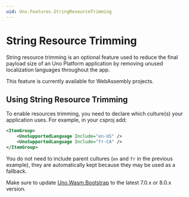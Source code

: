 ```yaml
---
uid: Uno.Features.StringResourceTrimming
---
```


# String Resource Trimming

String resource trimming is an optional feature used to reduce the final payload size of an Uno Platform application by removing unused localization languages throughout the app.

This feature is currently available for WebAssembly projects.

## Using String Resource Trimming

To enable resources trimming, you need to declare which culture(s) your application uses. For example, in your csproj add:

```xml
<ItemGroup>
    <UnoSupportedLanguage Include="en-US" />
    <UnoSupportedLanguage Include="fr-CA" />
</ItemGroup>
```

You do not need to include parent cultures (`en` and `fr` in the previous example), they are automatically kept because they may be used as a fallback.

Make sure to update [Uno.Wasm.Bootstrap](https://www.nuget.org/packages/Uno.Wasm.Bootstrap) to the latest 7.0.x or 8.0.x version.
